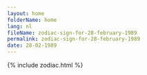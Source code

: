 ```yaml
---
layout: home
folderName: home
lang: nl
fileName: zodiac-sign-for-28-february-1989
permalink: zodiac-sign-for-28-february-1989
date: 28-02-1989
---
```

{% include zodiac.html %}
